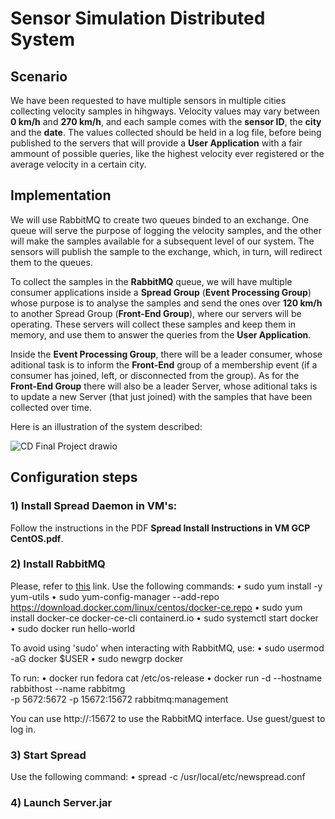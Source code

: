 # Sensor Simulation Distributed System

## Scenario

We have been requested to have multiple sensors in multiple cities collecting velocity samples in hihgways. Velocity values may vary between **0 km/h** and **270 km/h**, and each sample comes with the **sensor ID**, the **city** and the **date**. The values collected should be held in a log file, before being published to the servers that will provide a **User Application** with a fair ammount of possible queries, like the highest velocity ever registered or the average velocity in a certain city.

## Implementation

We will use RabbitMQ to create two queues binded to an exchange. One queue will serve the purpose of logging the velocity samples, and the other will make the samples available for a subsequent level of our system. The sensors will publish the sample to the exchange, which, in turn, will redirect them to the queues.

To collect the samples in the **RabbitMQ** queue, we will have multiple consumer applications inside a **Spread Group** (**Event Processing Group**) whose purpose is to analyse the samples and send the ones over **120 km/h** to another Spread Group (**Front-End Group**), where our servers will be operating. These servers will collect these samples and keep them in memory, and use them to answer the queries from the **User Application**.

Inside the **Event Processing Group**, there will be a leader consumer, whose aditional task is to inform the **Front-End** group of a membership event (if a consumer has joined, left, or disconnected from the group). As for the **Front-End Group** there will also be a leader Server, whose aditional taks is to update a new Server (that just joined) with the samples that have been collected over time.

Here is an illustration of the system described:

![CD Final Project drawio](https://user-images.githubusercontent.com/75852333/148568575-dcb4a30a-c125-4d9c-bb4a-bc702d3542dc.png)

## Configuration steps

### 1) Install Spread Daemon in VM's:

Follow the instructions in the PDF **Spread Install Instructions in VM GCP CentOS.pdf**.

### 2) Install RabbitMQ

Please, refer to [this](https://docs.docker.com/engine/install/centos/) link. Use the following commands:
• sudo yum install -y yum-utils
• sudo yum-config-manager --add-repo \
https://download.docker.com/linux/centos/docker-ce.repo
• sudo yum install docker-ce docker-ce-cli containerd.io
• sudo systemctl start docker
• sudo docker run hello-world

To avoid using 'sudo' when interacting with RabbitMQ, use:
• sudo usermod -aG docker $USER
• sudo newgrp docker

To run:
• docker run fedora cat /etc/os-release
• docker run -d --hostname rabbithost --name rabbitmg \
-p 5672:5672 -p 15672:15672 rabbitmq:management

You can use http://<public VM IP>:15672 to use the RabbitMQ interface. Use guest/guest to log in.

### 3) Start Spread

Use the following command:
• spread -c /usr/local/etc/newspread.conf

### 4) Launch Server.jar


